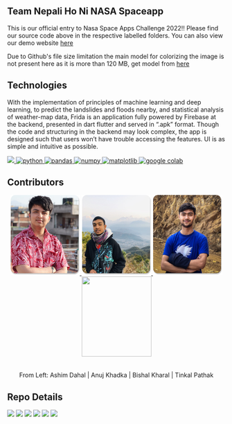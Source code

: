 ## Team Nepali Ho Ni NASA Spaceapp
This is our official entry to Nasa Space Apps Challenge 2022!!
Please find our source code above in the respective labelled folders. You can also view our demo website [here](https://jovai.netlify.app)


Due to Github's file size limitation the main model for colorizing the image is not present here as it is more than 120 MB, get model from [here](https://drive.google.com/file/d/1tsgAa2qMVu2M48yPdghUBh1LVKYZgwfk/view?usp=sharing)


## Technologies
With the implementation of principles of machine learning and deep learning, to predict the landslides and floods nearby, and statistical analysis of weather-map data, Frida is an application fully powered by Firebase at the backend, presented in dart flutter and served in “.apk” format. Though the code and structuring in the backend may look complex, the app is designed such that users won’t have trouble accessing the features. UI is as simple and intuitive as possible.

   
<p align="left">
    <a href="https://pytorch.org/" target="_blank" rel="noreferrer">
        <img src="https://img.shields.io/badge/pytorch-EE4C2C?style=for-the-badge&logo=PyTorch&logoColor=white" />
    </a>
    <a href="https://www.python.org" target="_blank" rel="noreferrer">
        <img src="https://img.shields.io/badge/Python-FFD43B?style=for-the-badge&logo=python&logoColor=blue"
            alt="python" />
    </a>                                                                                                      
    <a href="https://pandas.pydata.org/" target="_blank" rel="noreferrer">
        <img src="https://img.shields.io/badge/pandas-150458?style=for-the-badge&logo=pandas&logoColor=white" alt="pandas"/>
    </a>
    <a href="https://numpy.org/" target="_blank" rel="noreferrer">
        <img src="https://img.shields.io/badge/numpy-013243?style=for-the-badge&logo=numpy&logoColor=white"  alt="numpy"/>
    </a>
    <a href="https://matplotlib.org/" target="_blank" rel="noreferrer">
        <img src="https://img.shields.io/badge/matplotlib-EE4C2C?style=for-the-badge&logo=matPlotLib&logoColor=white"  alt="matplotlib"/>
    </a>                                                                                                                
    <a href="https://colab.research.google.com/" target="_blank" rel="noreferrer">
        <img src="https://img.shields.io/badge/google%20colab-F9AB00?style=for-the-badge&logo=googlecolab&logoColor=white"  alt="google colab"/>
    </a>
</p>
                                                                                                                                 
## Contributors
<div align="center">
<a href="https://github.com/ashimdahal" target="_blank" rel="noreferrer">
    <img src="/images/Ashim%20Dahal.png" width="161" height="185"/>
</a>
<span>
<a href="https://github.com/Anuj-Khadka" target="_blank" rel="noreferrer" >
    <img src="/images/Anuj Khadka.png" width="161" height="185"/>
</a>
<a href="https://github.com/kbshal" target="_blank" rel="noreferrer">
    <img src="/images/Bishal%20Kharal.png" width="161" height="185"/>
</a>
<a href="https://github.com/kbshal" target="_blank" rel="noreferrer">
    <img src="https://media-exp1.licdn.com/dms/image/C5603AQHd1O4sM2ZMug/profile-displayphoto-shrink_800_800/0/1649909614425?e=1670457600&v=beta&t=RKTPYcEBvAxagos31GNu7mOsatNXckq2SOdA9Uge0PY" width="161" height="185"/>
</a>   
   
<br>From Left: Ashim Dahal | Anuj Khadka | Bishal Kharal | Tinkal Pathak
</div>                     

## Repo Details
 <p align="left">
    <img src="https://img.shields.io/github/contributors/kbshal/Nepali-Ho-Ni_NASA-spaceapp?style=for-the-badge" />
    <img src="https://img.shields.io/github/last-commit/kbshal/Nepali-Ho-Ni_NASA-spaceapp?style=for-the-badge" />
    <img src="https://img.shields.io/github/forks/kbshal/Nepali-Ho-Ni_NASA-spaceapp?style=for-the-badge" />
    <img src="https://img.shields.io/github/issues/kbshal/Nepali-Ho-Ni_NASA-spaceapp?style=for-the-badge" />
    <img src="https://img.shields.io/github/issues-pr-closed/kbshal/Nepali-Ho-Ni_NASA-spaceapp?style=for-the-badge" />
    <img src="https://img.shields.io/github/commit-activity/w/kbshal/Nepali-Ho-Ni_NASA-spaceapp?style=for-the-badge" />                                                                                                               
</p>
